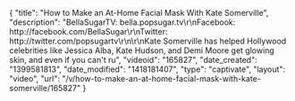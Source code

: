{
    "title": "How to Make an At-Home Facial Mask With Kate Somerville",
    "description": "BellaSugarTV: bella.popsugar.tv\r\nFacebook: http:\/\/facebook.com\/BellaSugar\r\nTwitter: http:\/\/twitter.com\/popsugartv\r\n\r\nKate Somerville has helped Hollywood celebrities like Jessica Alba, Kate Hudson, and Demi Moore get glowing skin, and even if you can't ru",
    "videoid": "165827",
    "date_created": "1399581813",
    "date_modified": "1418181407",
    "type": "captivate",
    "layout": "video",
    "url": "\/v\/how-to-make-an-at-home-facial-mask-with-kate-somerville\/165827"
}